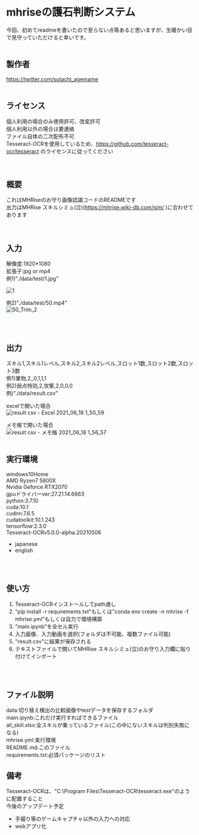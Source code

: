 # mhriseの護石判断システム
今回、初めてreadmeを書いたので至らない点等あると思いますが、生暖かい目で見守っていただけると幸いです。
<br />
<br />


## 製作者
https://twitter.com/sutachi_agemame
<br />
<br />

## ライセンス
個人利用の場合のみ使用許可、改変許可  
個人利用以外の場合は要連絡  
ファイル自体の二次配布不可  
Tesseract-OCRを使用しているため、https://github.com/tesseract-ocr/tesseract
のライセンスに従ってください  
<br />
<br />

## 概要
これはMHRiseのお守り画像認識コードのREADMEです  
出力はMHRise スキルシミュ(泣)(https://mhrise.wiki-db.com/sim/
)に合わせてあります  
<br />
<br />

## 入力
解像度:1920*1080  
拡張子:jpg or mp4  
例1)"./data/test/1.jpg"  

![1](https://user-images.githubusercontent.com/52289901/122439107-502cdb00-cfd6-11eb-8871-03f68f1d3407.jpg)

例2)"./data/test/50.mp4"  
![50_Trim_2](https://user-images.githubusercontent.com/52289901/122443526-a734af00-cfda-11eb-9402-535279d8d230.gif)


<br />
<br />

## 出力
スキル1,スキル1レベル,スキル2,スキル2レベル,スロット1数,スロット2数,スロット3数  
例1)業物,2,,0,1,1,1  
例2)弱点特効,2,攻撃,2,0,0,0  
例)"./data/result.csv"  

excelで開いた場合  
![result csv - Excel 2021_06_18 1_50_59](https://user-images.githubusercontent.com/52289901/122441610-a9960980-cfd8-11eb-94c8-54bc885ece2b.png)

メモ帳で開いた場合  
![result csv - メモ帳 2021_06_18 1_56_57](https://user-images.githubusercontent.com/52289901/122441649-b4509e80-cfd8-11eb-8eb5-be8394ea97da.png)
<br />
<br />

## 実行環境
windows10Home  
AMD Ryzen7 5800X  
Nvidia Geforce RTX2070  
gpuドライバーver:27.21.14.6663  
python:3.7.10  
cuda:10.1  
cudnn:7.6.5  
cudatoolkit:10.1.243  
tensorflow:2.3.0  
Tesseract-OCRv5.0.0-alpha.20210506  
- japanese  
- english  
<br />
<br />

## 使い方
1. Tesseract-OCRインストールしてpath通し  
2. "pip install -r requirements.txt"もしくは"conda env create -n mhrise -f mhrise.yml"もしくは自力で環境構築  
3. "main.ipynb"を全セル実行  
4. 入力画像、入力動画を選択(フォルダは不可能、複数ファイル可能)  
5. "result.csv"に結果が保存される  
6. テキストファイルで開いてMHRise スキルシミュ(泣)のお守り入力欄に貼り付けてインポート  
<br />
<br />

## ファイル説明
data:切り替え検出の比較画像やtestデータを保存するフォルダ  
main.ipynb:これだけ実行すればできるファイル  
all_skill.xlsx:全スキルが乗っているファイル(この中にないスキルは判別失敗になる)  
mhrise.yml:実行環境  
README.md:このファイル  
requirements.txt:必須パッケージのリスト

## 備考
Tesseract-OCRは、"C:\Program Files\Tesseract-OCR\tesseract.exe"のように配置すること  
今後のアップデート予定
- 手撮り等のゲームキャプチャ以外の入力への対応
- webアプリ化